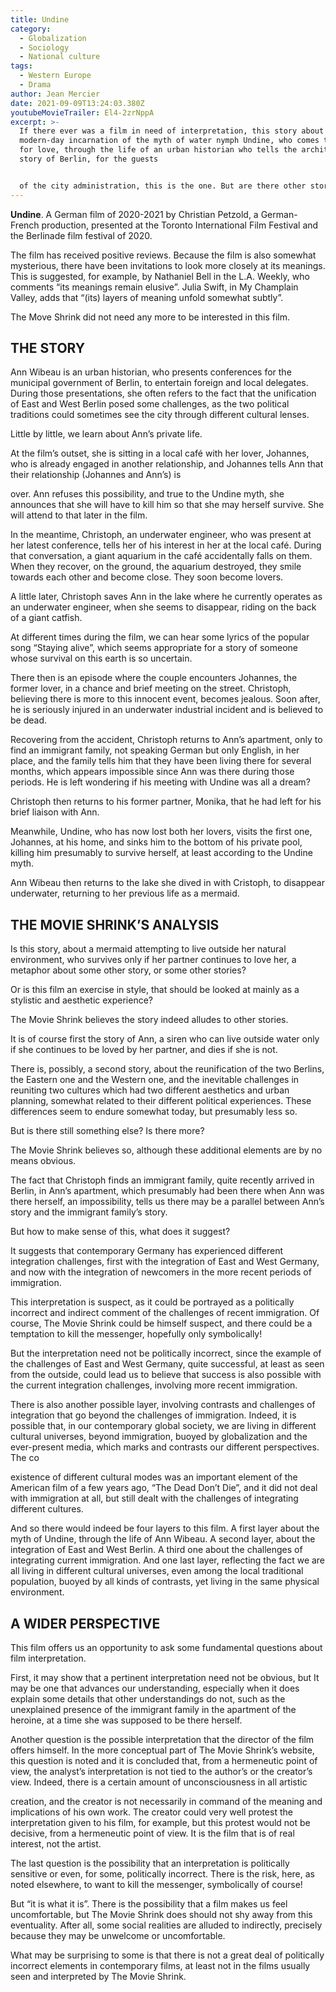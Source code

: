 ```yaml
---
title: Undine
category:
  - Globalization
  - Sociology
  - National culture
tags:
  - Western Europe
  - Drama
author: Jean Mercier
date: 2021-09-09T13:24:03.380Z
youtubeMovieTrailer: El4-2zrNppA
excerpt: >-
  If there ever was a film in need of interpretation, this story about a
  modern-day incarnation of the myth of water nymph Undine, who comes to earth
  for love, through the life of an urban historian who tells the architectural
  story of Berlin, for the guests


  of the city administration, this is the one. But are there other stories behind this improbable story?
---
```

**Undine**. A German film of 2020-2021 by Christian Petzold, a German-French production, presented at the Toronto International Film Festival and the Berlinade film festival of 2020.

The film has received positive reviews. Because the film is also somewhat mysterious, there have been invitations to look more closely at its meanings. This is suggested, for example, by Nathaniel Bell in the L.A. Weekly, who comments “its meanings remain elusive”. Julia Swift, in My Champlain Valley, adds that “(its) layers of meaning unfold somewhat subtly”.

The Move Shrink did not need any more to be interested in this film.

## THE STORY

Ann Wibeau is an urban historian, who presents conferences for the municipal government of Berlin, to entertain foreign and local delegates. During those presentations, she often refers to the fact that the unification of East and West Berlin posed some challenges, as the two political traditions could sometimes see the city through different cultural lenses.

Little by little, we learn about Ann’s private life.

At the film’s outset, she is sitting in a local café with her lover, Johannes, who is already engaged in another relationship, and Johannes tells Ann that their relationship (Johannes and Ann’s) is

over. Ann refuses this possibility, and true to the Undine myth, she announces that she will have to kill him so that she may herself survive. She will attend to that later in the film.

In the meantime, Christoph, an underwater engineer, who was present at her latest conference, tells her of his interest in her at the local café. During that conversation, a giant aquarium in the café accidentally falls on them. When they recover, on the ground, the aquarium destroyed, they smile towards each other and become close. They soon become lovers.

A little later, Christoph saves Ann in the lake where he currently operates as an underwater engineer, when she seems to disappear, riding on the back of a giant catfish.

At different times during the film, we can hear some lyrics of the popular song “Staying alive”, which seems appropriate for a story of someone whose survival on this earth is so uncertain.

There then is an episode where the couple encounters Johannes, the former lover, in a chance and brief meeting on the street. Christoph, believing there is more to this innocent event, becomes jealous. Soon after, he is seriously injured in an underwater industrial incident and is believed to be dead.

Recovering from the accident, Christoph returns to Ann’s apartment, only to find an immigrant family, not speaking German but only English, in her place, and the family tells him that they have been living there for several months, which appears impossible since Ann was there during those periods. He is left wondering if his meeting with Undine was all a dream?

Christoph then returns to his former partner, Monika, that he had left for his brief liaison with Ann.

Meanwhile, Undine, who has now lost both her lovers, visits the first one, Johannes, at his home, and sinks him to the bottom of his private pool, killing him presumably to survive herself, at least according to the Undine myth.

Ann Wibeau then returns to the lake she dived in with Cristoph, to disappear underwater, returning to her previous life as a mermaid.

## THE MOVIE SHRINK’S ANALYSIS

Is this story, about a mermaid attempting to live outside her natural environment, who survives only if her partner continues to love her, a metaphor about some other story, or some other stories?

Or is this film an exercise in style, that should be looked at mainly as a stylistic and aesthetic experience?

The Movie Shrink believes the story indeed alludes to other stories.

It is of course first the story of Ann, a siren who can live outside water only if she continues to be loved by her partner, and dies if she is not.

There is, possibly, a second story, about the reunification of the two Berlins, the Eastern one and the Western one, and the inevitable challenges in reuniting two cultures which had two different aesthetics and urban planning, somewhat related to their different political experiences. These differences seem to endure somewhat today, but presumably less so.

But is there still something else? Is there more?

The Movie Shrink believes so, although these additional elements are by no means obvious.

The fact that Christoph finds an immigrant family, quite recently arrived in Berlin, in Ann’s apartment, which presumably had been there when Ann was there herself, an impossibility, tells us there may be a parallel between Ann’s story and the immigrant family’s story.

But how to make sense of this, what does it suggest?

It suggests that contemporary Germany has experienced different integration challenges, first with the integration of East and West Germany, and now with the integration of newcomers in the more recent periods of immigration.

This interpretation is suspect, as it could be portrayed as a politically incorrect and indirect comment of the challenges of recent immigration. Of course, The Movie Shrink could be himself suspect, and there could be a temptation to kill the messenger, hopefully only symbolically!

But the interpretation need not be politically incorrect, since the example of the challenges of East and West Germany, quite successful, at least as seen from the outside, could lead us to believe that success is also possible with the current integration challenges, involving more recent immigration.

There is also another possible layer, involving contrasts and challenges of integration that go beyond the challenges of immigration. Indeed, it is possible that, in our contemporary global society, we are living in different cultural universes, beyond immigration, buoyed by globalization and the ever-present media, which marks and contrasts our different perspectives. The co

existence of different cultural modes was an important element of the American film of a few years ago, “The Dead Don’t Die”, and it did not deal with immigration at all, but still dealt with the challenges of integrating different cultures.

And so there would indeed be four layers to this film. A first layer about the myth of Undine, through the life of Ann Wibeau. A second layer, about the integration of East and West Berlin. A third one about the challenges of integrating current immigration. And one last layer, reflecting the fact we are all living in different cultural universes, even among the local traditional population, buoyed by all kinds of contrasts, yet living in the same physical environment.

## A WIDER PERSPECTIVE

This film offers us an opportunity to ask some fundamental questions about film interpretation.

First, it may show that a pertinent interpretation need not be obvious, but It may be one that advances our understanding, especially when it does explain some details that other understandings do not, such as the unexplained presence of the immigrant family in the apartment of the heroine, at a time she was supposed to be there herself.

Another question is the possible interpretation that the director of the film offers himself. In the more conceptual part of The Movie Shrink’s website, this question is noted and it is concluded that, from a hermeneutic point of view, the analyst’s interpretation is not tied to the author’s or the creator’s view. Indeed, there is a certain amount of unconsciousness in all artistic

creation, and the creator is not necessarily in command of the meaning and implications of his own work. The creator could very well protest the interpretation given to his film, for example, but this protest would not be decisive, from a hermeneutic point of view. It is the film that is of real interest, not the artist.

The last question is the possibility that an interpretation is politically sensitive or even, for some, politically incorrect. There is the risk, here, as noted elsewhere, to want to kill the messenger, symbolically of course!

But “it is what it is”. There is the possibility that a film makes us feel uncomfortable, but The Movie Shrink does should not shy away from this eventuality. After all, some social realities are alluded to indirectly, precisely because they may be unwelcome or uncomfortable.

What may be surprising to some is that there is not a great deal of politically incorrect elements in contemporary films, at least not in the films usually seen and interpreted by The Movie Shrink.